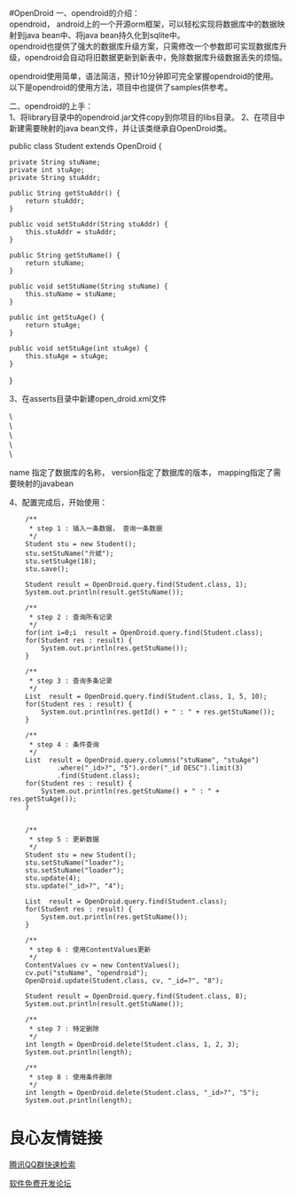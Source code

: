 #OpenDroid
一、opendroid的介绍：  
opendroid， android上的一个开源orm框架，可以轻松实现将数据库中的数据映射到java bean中、将java bean持久化到sqlite中。  
opendroid也提供了强大的数据库升级方案，只需修改一个参数即可实现数据库升级，opendroid会自动将旧数据更新到新表中，免除数据库升级数据丢失的烦恼。  

opendroid使用简单，语法简洁，预计10分钟即可完全掌握opendroid的使用。  
以下是opendroid的使用方法，项目中也提供了samples供参考。  

二、opendroid的上手：  
1、将library目录中的opendroid.jar文件copy到你项目的libs目录。 
2、在项目中新建需要映射的java bean文件，并让该类继承自OpenDroid类。 

public class Student extends OpenDroid {

    private String stuName;
	private int stuAge;
	private String stuAddr;

	public String getStuAddr() {
		return stuAddr;
	}

	public void setStuAddr(String stuAddr) {
		this.stuAddr = stuAddr;
	}

	public String getStuName() {
		return stuName;
	}

	public void setStuName(String stuName) {
		this.stuName = stuName;
	}

	public int getStuAge() {
		return stuAge;
	}

	public void setStuAge(int stuAge) {
		this.stuAge = stuAge;
	}
    
}

 
3、在asserts目录中新建open_droid.xml文件 
  
\  
   \   
    \  
	\  
\  

name 指定了数据库的名称， version指定了数据库的版本， mapping指定了需要映射的javabean 

4、配置完成后，开始使用： 

        /**
    	 * step 1 : 插入一条数据， 查询一条数据
		 */
		Student stu = new Student();
		stu.setStuName("亓斌");
		stu.setStuAge(18);
		stu.save();
		
		Student result = OpenDroid.query.find(Student.class, 1);
		System.out.println(result.getStuName());
        
        /**
    	 * step 2 : 查询所有记录
		 */
		for(int i=0;i  result = OpenDroid.query.find(Student.class);
		for(Student res : result) {
			System.out.println(res.getStuName());
		}
        
        /**
    	 * step 3 : 查询多条记录
		 */
		List  result = OpenDroid.query.find(Student.class, 1, 5, 10);
		for(Student res : result) {
			System.out.println(res.getId() + " : " + res.getStuName());
		}
        
        /**
    	 * step 4 : 条件查询
		 */
		List  result = OpenDroid.query.columns("stuName", "stuAge")
				.where("_id>?", "5").order("_id DESC").limit(3)
				.find(Student.class);
		for(Student res : result) {
			System.out.println(res.getStuName() + " : " + res.getStuAge());
		}
        
        
        /**
    	 * step 5 : 更新数据
		 */
		Student stu = new Student();
		stu.setStuName("loader");
		stu.setStuName("loader");
		stu.update(4);
		stu.update("_id>?", "4");
		
		List  result = OpenDroid.query.find(Student.class);
		for(Student res : result) {
			System.out.println(res.getStuName());
		}
        
        /**
    	 * step 6 : 使用ContentValues更新
		 */
		ContentValues cv = new ContentValues();
		cv.put("stuName", "opendroid");
		OpenDroid.update(Student.class, cv, "_id=?", "8");
		
		Student result = OpenDroid.query.find(Student.class, 8);
		System.out.println(result.getStuName());
        
        /**
    	 * step 7 : 特定删除
		 */
		int length = OpenDroid.delete(Student.class, 1, 2, 3);
		System.out.println(length);
        
        /**
    	 * step 8 : 使用条件删除
		 */
		int length = OpenDroid.delete(Student.class, "_id>?", "5");
		System.out.println(length);

 # 良心友情链接

[腾讯QQ群快速检索](http://u.720life.cn/s/8cf73f7c)

[软件免费开发论坛](http://u.720life.cn/s/bbb01dc0)